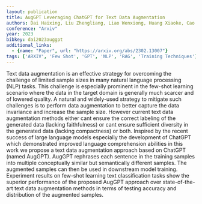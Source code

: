 ```yaml
---
layout: publication
title: AugGPT Leveraging ChatGPT for Text Data Augmentation
authors: Dai Haixing, Liu Zhengliang, Liao Wenxiong, Huang Xiaoke, Cao Yihan, Wu Zihao, Zhao Lin, Xu Shaochen, Liu Wei, Liu Ninghao, Li Sheng, Zhu Dajiang, Cai Hongmin, Sun Lichao, Li Quanzheng, Shen Dinggang, Liu Tianming, Li Xiang
conference: "Arxiv"
year: 2023
bibkey: dai2023auggpt
additional_links:
  - {name: "Paper", url: "https://arxiv.org/abs/2302.13007"}
tags: ['ARXIV', 'Few Shot', 'GPT', 'NLP', 'RAG', 'Training Techniques']
---
```

Text data augmentation is an effective strategy for overcoming the challenge of limited sample sizes in many natural language processing (NLP) tasks. This challenge is especially prominent in the few-shot learning scenario where the data in the target domain is generally much scarcer and of lowered quality. A natural and widely-used strategy to mitigate such challenges is to perform data augmentation to better capture the data invariance and increase the sample size. However current text data augmentation methods either cant ensure the correct labeling of the generated data (lacking faithfulness) or cant ensure sufficient diversity in the generated data (lacking compactness) or both. Inspired by the recent success of large language models especially the development of ChatGPT which demonstrated improved language comprehension abilities in this work we propose a text data augmentation approach based on ChatGPT (named AugGPT). AugGPT rephrases each sentence in the training samples into multiple conceptually similar but semantically different samples. The augmented samples can then be used in downstream model training. Experiment results on few-shot learning text classification tasks show the superior performance of the proposed AugGPT approach over state-of-the-art text data augmentation methods in terms of testing accuracy and distribution of the augmented samples.
